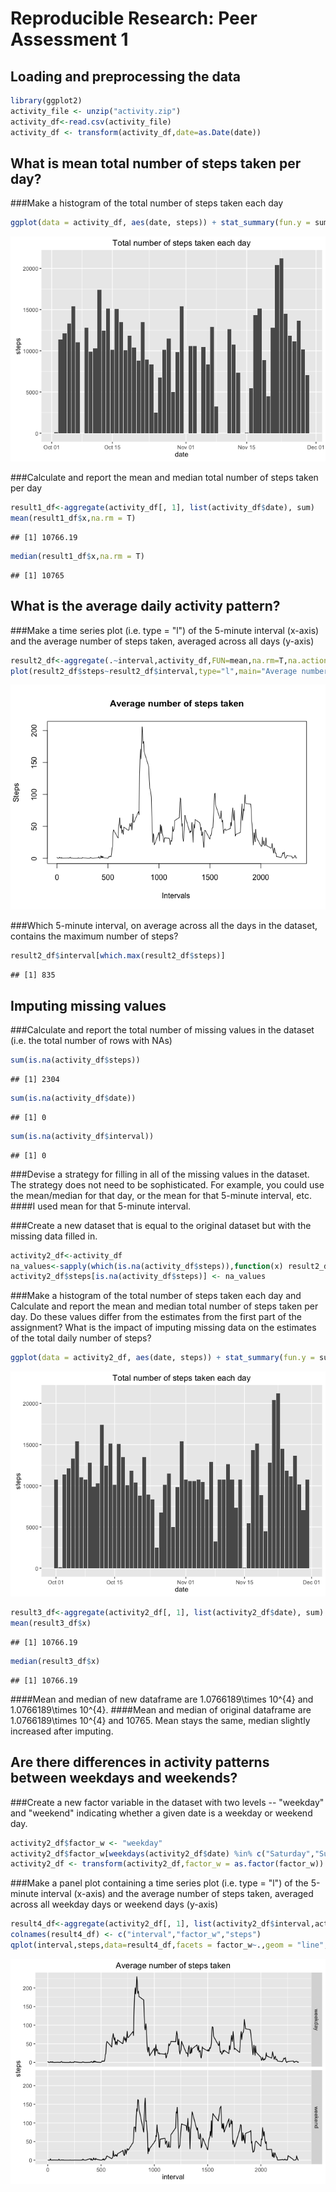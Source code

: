 # Reproducible Research: Peer Assessment 1


## Loading and preprocessing the data


```r
library(ggplot2)
activity_file <- unzip("activity.zip")
activity_df<-read.csv(activity_file)
activity_df <- transform(activity_df,date=as.Date(date))
```

## What is mean total number of steps taken per day?

###Make a histogram of the total number of steps taken each day

```r
ggplot(data = activity_df, aes(date, steps)) + stat_summary(fun.y = sum,geom = "bar")+ggtitle("Total number of steps taken each day")
```

![](PA1_template_files/figure-html/unnamed-chunk-2-1.png)<!-- -->

###Calculate and report the mean and median total number of steps taken per day


```r
result1_df<-aggregate(activity_df[, 1], list(activity_df$date), sum)
mean(result1_df$x,na.rm = T)
```

```
## [1] 10766.19
```

```r
median(result1_df$x,na.rm = T)
```

```
## [1] 10765
```

## What is the average daily activity pattern?

###Make a time series plot (i.e. type = "l") of the 5-minute interval (x-axis) and the average number of steps taken, averaged across all days (y-axis)

```r
result2_df<-aggregate(.~interval,activity_df,FUN=mean,na.rm=T,na.action = NULL)
plot(result2_df$steps~result2_df$interval,type="l",main="Average number of steps taken", ylab="Steps", xlab="Intervals ")
```

![](PA1_template_files/figure-html/unnamed-chunk-4-1.png)<!-- -->

###Which 5-minute interval, on average across all the days in the dataset, contains the maximum number of steps?

```r
result2_df$interval[which.max(result2_df$steps)]
```

```
## [1] 835
```


## Imputing missing values

###Calculate and report the total number of missing values in the dataset (i.e. the total number of rows with NAs)

```r
sum(is.na(activity_df$steps))
```

```
## [1] 2304
```

```r
sum(is.na(activity_df$date))
```

```
## [1] 0
```

```r
sum(is.na(activity_df$interval))
```

```
## [1] 0
```

###Devise a strategy for filling in all of the missing values in the dataset. The strategy does not need to be sophisticated. For example, you could use the mean/median for that day, or the mean for that 5-minute interval, etc. 
####I used mean for that 5-minute interval.

###Create a new dataset that is equal to the original dataset but with the missing data filled in.

```r
activity2_df<-activity_df
na_values<-sapply(which(is.na(activity_df$steps)),function(x) result2_df$steps[result2_df$interval==activity_df$interval[x]])
activity2_df$steps[is.na(activity_df$steps)] <- na_values
```

###Make a histogram of the total number of steps taken each day and Calculate and report the mean and median total number of steps taken per day. Do these values differ from the estimates from the first part of the assignment? What is the impact of imputing missing data on the estimates of the total daily number of steps?

```r
ggplot(data = activity2_df, aes(date, steps)) + stat_summary(fun.y = sum,geom = "bar")+ggtitle("Total number of steps taken each day")
```

![](PA1_template_files/figure-html/unnamed-chunk-8-1.png)<!-- -->

```r
result3_df<-aggregate(activity2_df[, 1], list(activity2_df$date), sum)
mean(result3_df$x)
```

```
## [1] 10766.19
```

```r
median(result3_df$x)
```

```
## [1] 10766.19
```
####Mean and median of new dataframe are 1.0766189\times 10^{4} and 1.0766189\times 10^{4}.
####Mean and median of original dataframe are 1.0766189\times 10^{4} and 10765. Mean stays the same, median slightly increased after imputing.

## Are there differences in activity patterns between weekdays and weekends?

###Create a new factor variable in the dataset with two levels -- "weekday" and "weekend" indicating whether a given date is a weekday or weekend day.

```r
activity2_df$factor_w <- "weekday"
activity2_df$factor_w[weekdays(activity2_df$date) %in% c("Saturday","Sunday")] <-"weekend"
activity2_df <- transform(activity2_df,factor_w = as.factor(factor_w))
```

###Make a panel plot containing a time series plot (i.e. type = "l") of the 5-minute interval (x-axis) and the average number of steps taken, averaged across all weekday days or weekend days (y-axis)

```r
result4_df<-aggregate(activity2_df[, 1], list(activity2_df$interval,activity2_df$factor_w),mean)
colnames(result4_df) <- c("interval","factor_w","steps")
qplot(interval,steps,data=result4_df,facets = factor_w~.,geom = "line",main="Average number of steps taken")
```

![](PA1_template_files/figure-html/unnamed-chunk-10-1.png)<!-- -->
